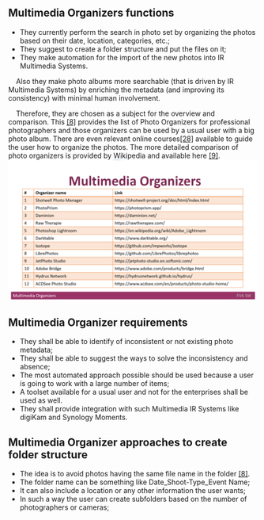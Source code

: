 ## Multimedia Organizers functions
* They currently perform the search in photo set by organizing the photos based on their date, location, categories, etc.;
* They suggest to create a folder structure and put the files on it;
* They make automation for the import of the new photos into IR Multimedia Systems.

&nbsp;&nbsp;&nbsp; 
Also they make photo albums more searchable (that is driven by IR Multimedia Systems) by enriching the metadata (and improving its consistency) with minimal human involvement.

&nbsp;&nbsp;&nbsp; Therefore, they are chosen as a subject for the overview and comparison. 
This [[8]](./REFERENCES.md) provides the list of Photo Organizers for professional photographers and those organizers can be used by a usual user with a big photo album. 
There are even relevant online courses[[28]](./REFERENCES.md) available to guide the user how to organize the photos.
The more detailed comparison of photo organizers is provided by Wikipedia and available here [[9]](./REFERENCES.md).
<img src="Images/MultimediaOrganizers.png" alt="MultimediaOrganizers.png"/>

## Multimedia Organizer requirements
* They shall be able to identify of inconsistent or not existing photo metadata;
* They shall be able to suggest the ways to solve the inconsistency and absence;
* The most automated approach possible should be used because a user is going to work with a large number of items;
* A toolset available for a usual user and not for the enterprises shall be used as well.
* They shall provide integration with such Multimedia IR Systems like digiKam and Synology Moments.

## Multimedia Organizer approaches to create folder structure
* The idea is to avoid photos having the same file name in the folder [[8]](./REFERENCES.md).
* The folder name can be something like Date_Shoot-Type_Event Name;
* It can also include a location or any other information the user wants;
* In such a way the user can create subfolders based on the number of photographers or cameras;
